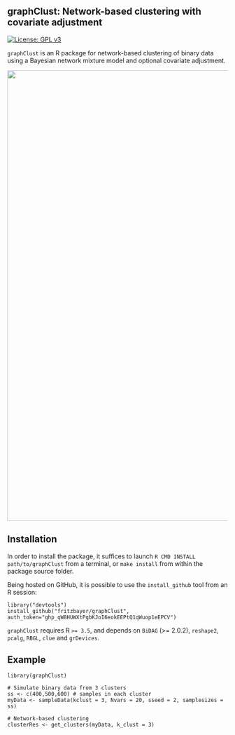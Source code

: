 graphClust: Network-based clustering with covariate adjustment
-----------

[![License: GPL v3](https://img.shields.io/badge/License-GPLv3-blue.svg)](https://www.gnu.org/licenses/gpl-3.0)

`graphClust` is an R package for network-based clustering of binary data using a Bayesian network mixture model and optional covariate adjustment.

<img src="https://github.com/fritzbayer/graphClust/blob/main/vignettes/figures/graphClust3.png" width="1028"/>

Installation
-----------

In order to install the package, it suffices to launch
`R CMD INSTALL path/to/graphClust`
from a terminal, or `make install` from within the package source folder.

Being hosted on GitHub, it is possible to use the `install_github`
tool from an R session:

```{r eval=FALSE}
library("devtools")
install_github("fritzbayer/graphClust", auth_token="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")
```

`graphClust` requires R `>= 3.5`, and depends on 
`BiDAG` (>= 2.0.2), `reshape2`, `pcalg`,
`RBGL`, `clue` and `grDevices`.


Example
-------

```{r eval=FALSE}
library(graphClust)

# Simulate binary data from 3 clusters
ss <- c(400,500,600) # samples in each cluster
myData <- sampleData(kclust = 3, Nvars = 20, sseed = 2, samplesizes = ss)

# Network-based clustering
clusterRes <- get_clusters(myData, k_clust = 3)
```
